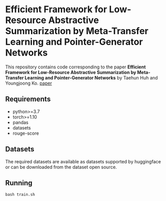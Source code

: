 # **Efficient Framework for Low-Resource Abstractive Summarization by Meta-Transfer Learning and Pointer-Generator Networks**

This repository contains code corresponding to the paper **Efficient Framework for Low-Resource Abstractive Summarization by Meta-Transfer Learning and Pointer-Generator Networks** by Taehun Huh and Youngjoong Ko.
[paper](https://www.sciencedirect.com/science/article/pii/S0957417423015312)

## **Requirements**
* python>=3.7
* torch>=1.10
* pandas
* datasets
* rouge-score

## **Datasets**
The required datasets are available as datasets supported by huggingface or can be downloaded from the dataset open source.

## **Running**
```
bash train.sh
```

